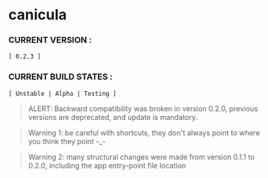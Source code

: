 # canicula

### CURRENT VERSION :     
    [ 0.2.3 ]

### CURRENT BUILD STATES : 
    [ Unstable | Alpha | Testing ]

> ALERT: Backward compatibility was broken in version 0.2.0, previous versions are deprecated, and update is mandatory.

> Warning 1: be careful with shortcuts, they don't always point to where you think they point -_- 

> Warning 2: many structural changes were made from version 0.1.1 to 0.2.0, including the app entry-point file location
